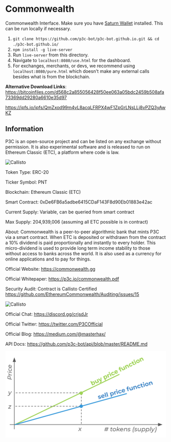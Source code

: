 # Commonwealth
Commonwealth Interface. Make sure you have [Saturn Wallet](https://chrome.google.com/webstore/detail/saturn-wallet/nkddgncdjgjfcddamfgcmfnlhccnimig?hl=en) installed. This can be run locally if necessary.

1. ```git clone https://github.com/p3c-bot/p3c-bot.github.io.git && cd ./p3c-bot.github.io/```
1. ```npm install -g live-server```
1. Run ```live-server``` from this directory.
1. Navigate to `localhost:8080/use.html` for the dashboard.
1. For exchanges, merchants, or devs, we recommend using `localhost:8080/pure.html` which doesn't make any external calls besides what is from the blockchain.

**Alternative Download Links**: 
https://bitcoinfiles.com/d568c2a855056428f50ee063a05bdc2459b508afa73369dd29280a6610e35d97

https://ipfs.io/ipfs/QmZxod99m4vL8acqLFRPX4wF1ZpGrLNsLLj8vPZQ3yAwKZ


## Information

P3C is an open-source project and can be listed on any exchange without permission. It is also experimental software and is released to run on Ethereum Classic (ETC), a platform where code is law.

![Callisto](/img/etc-logo.png)

Token Type: ERC-20

Ticker Symbol: PNT

Blockchain: Ethereum Classic (ETC)

Smart Contract: 0xDe6FB6a5adbe6415CDaF143F8d90Eb01883e42ac

Current Supply: Variable, can be queried from smart contract

Max Supply: 204,939,006 (assuming all ETC possible is in contract)

About: Commonwealth is a peer-to-peer algorithmic bank that mints P3C via a smart contract. When ETC is deposited or withdrawn from the contract a 10% dividend is paid proportionally and instantly to every holder. This micro-dividend is used to provide long term income stability to those without access to banks across the world. It is also used as a currency for online applications and to pay for things.

Official Website: https://commonwealth.gg

Official Whitepaper: https://p3c.io/commonwealth.pdf

Security Audit: Contract is Callisto Certified https://github.com/EthereumCommonwealth/Auditing/issues/15

![Callisto](/img/callisto-badge.png)

Official Chat: https://discord.gg/crjsdJr

Official Twitter: https://twitter.com/P3COfficial

Official Blog: https://medium.com/@masterhax/

API Docs: https://github.com/p3c-bot/api/blob/master/README.md

![CO](/doc-assets/co.png)
